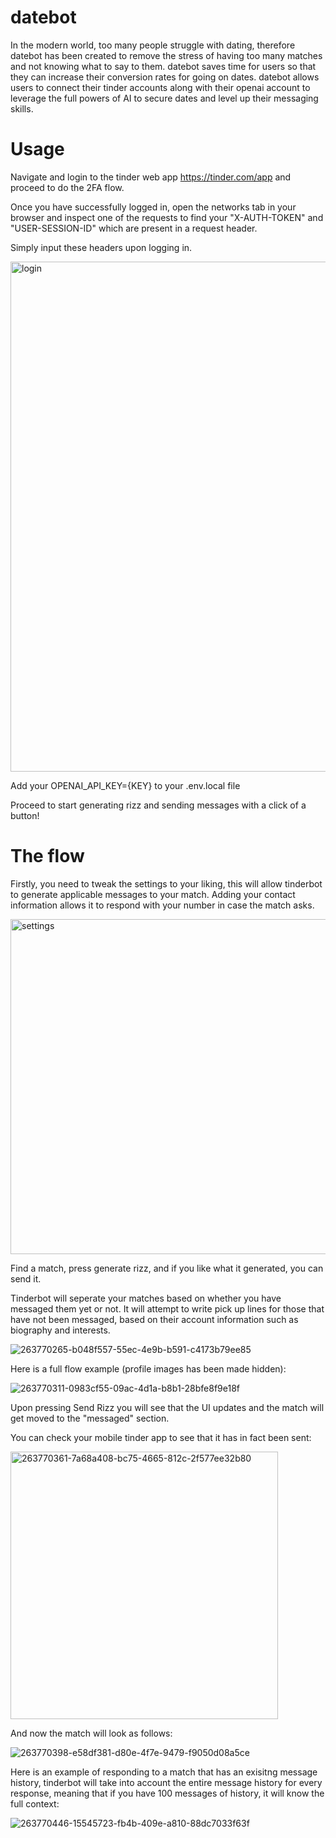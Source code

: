 # datebot
In the modern world, too many people struggle with dating, therefore datebot has been created to remove the stress of having too many matches and not knowing what to say to them. datebot saves time for users so that they can increase their conversion rates for going on dates. datebot allows users to connect their tinder accounts along with their openai account to leverage the full powers of AI to secure dates and level up their messaging skills.

# Usage

Navigate and login to the tinder web app https://tinder.com/app and proceed to do the 2FA flow.

Once you have successfully logged in, open the networks tab in your browser and inspect one of the requests to find your "X-AUTH-TOKEN" and "USER-SESSION-ID" which are present in a request header.

Simply input these headers upon logging in.

<img width="816" alt="login" src="https://github.com/AlexParshh/tinderbot/assets/53206800/fec02674-c116-4ab8-a02c-d0c88f04a06d">

Add your OPENAI_API_KEY={KEY} to your .env.local file

Proceed to start generating rizz and sending messages with a click of a button!

# The flow

Firstly, you need to tweak the settings to your liking, this will allow tinderbot to generate applicable messages to your match. Adding your contact information allows it to respond with your number in case the match asks.

<img width="536" alt="settings" src="https://github.com/AlexParshh/tinderbot/assets/53206800/b2d27507-d8ce-4033-922b-d0acc3480198">

Find a match, press generate rizz, and if you like what it generated, you can send it.

Tinderbot will seperate your matches based on whether you have messaged them yet or not. It will attempt to write pick up lines for those that have not been messaged, based on their account information such as biography and interests.

![263770265-b048f557-55ec-4e9b-b591-c4173b79ee85](https://github.com/user-attachments/assets/d745fef4-b377-49c8-b1d3-ad33359a2355)

Here is a full flow example (profile images has been made hidden):

![263770311-0983cf55-09ac-4d1a-b8b1-28bfe8f9e18f](https://github.com/user-attachments/assets/149ea03f-7287-4d2c-8fd9-d43c8346c979)

Upon pressing Send Rizz you will see that the UI updates and the match will get moved to the "messaged" section. 

You can check your mobile tinder app to see that it has in fact been sent:

<img width="428" alt="263770361-7a68a408-bc75-4665-812c-2f577ee32b80" src="https://github.com/user-attachments/assets/fa989226-d9b5-4456-adb7-66a3c9bca7a7">

And now the match will look as follows:

![263770398-e58df381-d80e-4f7e-9479-f9050d08a5ce](https://github.com/user-attachments/assets/9fa7624c-2df4-457c-b2d3-ac8c7fd101e4)


Here is an example of responding to a match that has an exisitng message history, tinderbot will take into account the entire message history for every response, meaning that if you have 100 messages of history, it will know the full context:

![263770446-15545723-fb4b-409e-a810-88dc7033f63f](https://github.com/user-attachments/assets/a3e404a4-00e9-49c2-8249-4d228d514304)


